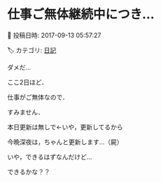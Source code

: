 # 仕事ご無体継続中につき…

📅 投稿日時: 2017-09-13 05:57:27

🏷️ カテゴリ: [日記](cc4b5682fb7b8b144980957a978653fb0.md)

ダメだ…


ここ2日ほど．


仕事がご無体なので．





すみません．


本日更新は無しで←いや，更新してるから





今晩深夜は，ちゃんと更新します…（屍）


いや，できるはずなんだけど…


できるかな？？
